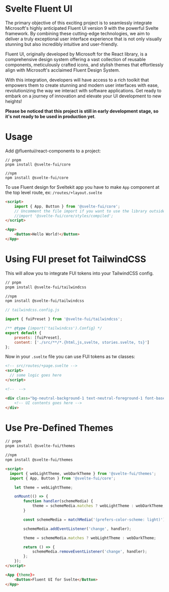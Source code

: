 # Svelte Fluent UI

The primary objective of this exciting project is to seamlessly integrate Microsoft's highly anticipated Fluent UI version 9 with the powerful Svelte framework. By combining these cutting-edge technologies, we aim to deliver a truly exceptional user interface experience that is not only visually stunning but also incredibly intuitive and user-friendly. 

Fluent UI, originally developed by Microsoft for the React library, is a comprehensive design system offering a vast collection of reusable components, meticulously crafted icons, and stylish themes that effortlessly align with Microsoft's acclaimed Fluent Design System.

With this integration, developers will have access to a rich toolkit that empowers them to create stunning and modern user interfaces with ease, revolutionizing the way we interact with software applications. Get ready to embark on a journey of innovation and elevate your UI development to new heights!

**Please be noticed that this project is still in early development stage, so it's not ready to be used in production yet**.

# Usage

Add @fluentui/react-components to a project:

```shell
// pnpm
pnpm install @svelte-fui/core

//npm
npm install @svelte-fui/core
```

To use Fluent design for Sveltekit app you have to make `App` component at the top level route, ex: `/routes/+layout.svelte`

```html
<script>
	import { App, Button } from '@svelte-fui/core';
	// Uncomment the file import if you want to use the library outside a tailwindcss project
	//import '@svelte-fui/core/styles/compiled';
</script>

<App>
	<Button>Hello World!</Button>
</App>
```

# Using FUI preset fot TailwindCSS 

This will allow you to integrate FUI tokens into your TailwindCSS config.


```bash
// pnpm
pnpm install @svelte-fui/tailwindcss

//npm
npm install @svelte-fui/tailwindcss
```

```js
// tailwindcss.config.js

import { fuiPreset } from '@svelte-fui/tailwindcss';

/** @type {import('tailwindcss').Config} */
export default {
	presets: [fuiPreset],
	content: ['./src/**/*.{html,js,svelte, stories.svelte, ts}']
};
```

Now in your `.svelte` file you can use FUI tokens as tw classes:

```html
<!-- src/routes/+page.svelte -->
<script>
  // some logic goes here
</script>

<!--  -->

<div class="bg-neutral-background-1 text-neutral-foreground-1 font-base-400">
    <!-- UI contents goes here -->
</div>
```
# Use Pre-Defined Themes

```bash
// pnpm
pnpm install @svelte-fui/themes

//npm
npm install @svelte-fui/themes
```
```html
<script>
  import { webLightTheme, webDarkTheme } from '@svelte-fui/themes';
  import { App, Button } from '@svelte-fui/core';

	let theme = webLightTheme;

	onMount(() => {
		function handler(schemeMedia) {
			theme = schemeMedia.matches ? webLightTheme : webDarkTheme;
		}

		const schemeMedia = matchMedia('(prefers-color-scheme: light)');

		schemeMedia.addEventListener('change', handler);

		theme = schemeMedia.matches ? webLightTheme : webDarkTheme;

		return () => {
			schemeMedia.removeEventListener('change', handler);
		};
	});
</script>

<App {theme}>
	<Button>Fluent UI for Svelte</Button>
</App>
```
